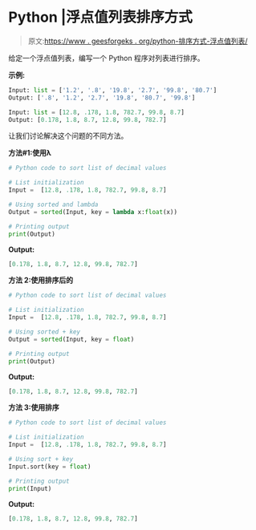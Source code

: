 # Python |浮点值列表排序方式

> 原文:[https://www . geesforgeks . org/python-排序方式-浮点值列表/](https://www.geeksforgeeks.org/python-ways-to-sort-list-of-float-values/)

给定一个浮点值列表，编写一个 Python 程序对列表进行排序。

**示例:**

```py
Input: list = ['1.2', '.8', '19.8', '2.7', '99.8', '80.7']
Output: ['.8', '1.2', '2.7', '19.8', '80.7', '99.8']

Input: list = [12.8, .178, 1.8, 782.7, 99.8, 8.7]
Output: [0.178, 1.8, 8.7, 12.8, 99.8, 782.7]

```

让我们讨论解决这个问题的不同方法。

**方法#1:使用λ**

```py
# Python code to sort list of decimal values

# List initialization
Input =  [12.8, .178, 1.8, 782.7, 99.8, 8.7]

# Using sorted and lambda
Output = sorted(Input, key = lambda x:float(x))

# Printing output
print(Output)
```

**Output:**

```py
[0.178, 1.8, 8.7, 12.8, 99.8, 782.7]

```

**方法 2:使用排序后的**

```py
# Python code to sort list of decimal values

# List initialization
Input =  [12.8, .178, 1.8, 782.7, 99.8, 8.7]

# Using sorted + key
Output = sorted(Input, key = float)

# Printing output
print(Output)
```

**Output:**

```py
[0.178, 1.8, 8.7, 12.8, 99.8, 782.7]

```

**方法 3:使用排序**

```py
# Python code to sort list of decimal values

# List initialization
Input =  [12.8, .178, 1.8, 782.7, 99.8, 8.7]

# Using sort + key
Input.sort(key = float)

# Printing output
print(Input)
```

**Output:**

```py
[0.178, 1.8, 8.7, 12.8, 99.8, 782.7]

```
